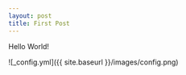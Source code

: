 ```yaml
---
layout: post
title: First Post
---
```


Hello World!

![_config.yml]({{ site.baseurl }}/images/config.png)
